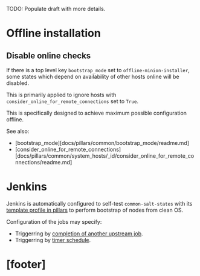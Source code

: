 
TODO: Populate draft with more details.

# Offline installation #

## Disable online checks ##

If there is a top level key `bootstrap_mode` set to `offline-minion-installer`,
some states which depend on availability of other hosts online
will be disabled.

This is primarily applied to ignore hosts with
`consider_online_for_remote_connections` set to `True`.

This is specifically designed to achieve maximum
possible configuration offline.

See also:
*   [bootstrap_mode][docs/pillars/common/bootstrap_mode/readme.md]
*   [consider_online_for_remote_connections][docs/pillars/common/system_hosts/_id/consider_online_for_remote_connections/readme.md]

# Jenkins #

Jenkins is automatically configured to self-test `common-salt-states` with
its [template profile in pillars][3] to perform bootstrap of nodes
from clean OS.

Configuration of the jobs may specify:
*   Triggerring by [completion of another upstream job][1].
*   Triggerring by [timer schedule][2].

# [footer] #

[1]: docs/pillars/common/system_features/configure_jenkins/job_configs/_id/trigger_after_jobs/readme.md
[2]: docs/pillars/common/system_features/configure_jenkins/job_configs/_id/timer_spec/readme.md
[3]: pillars/profile


